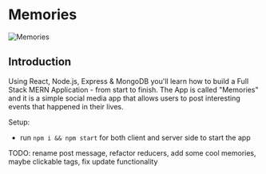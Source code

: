 # Memories

![Memories](https://i.ibb.co/7CmVbCW/image.png)

## Introduction

Using React, Node.js, Express & MongoDB you'll learn how to build a Full Stack MERN Application - from start to finish. The App is called "Memories" and it is a simple social media app that allows users to post interesting events that happened in their lives.



Setup:
- run ```npm i && npm start``` for both client and server side to start the app

TODO: rename post message, refactor reducers, add some cool memories, maybe clickable tags, fix update functionality

